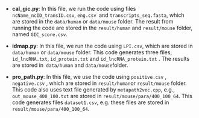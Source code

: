 - **cal_gic.py**: In this file, we run the code using files `ncName_ncID_transID.csv`, `eng.csv `and `transcripts_seq.fasta`, which are stored in the `data/human` or  `data/mouse`  folder. The result from running the code are stored in the `result/human` and `result/mouse` folder, named `GIC_score.csv`.

- **idmap.py**: In this file, we run the code using `LPI.csv`, which are stored in `data/human` or  `data/mouse` folder.  This code generates three files,` id_lncRNA.txt`, `id_protein.txt` and `id_lncRNA_protein.txt` .  The results are stored in` data/human` and  `data/mouse`folder. 

- **pro_path.py**: In this file, we use the code using `positive.csv` , `negative.csv` , which  are stored in `result/human`or `result/mouse` folder.  This code also uses text file generated by `metapath2vec.cpp`, e.g., `out_mouse_400_100.txt` are stored in `result/mouse/para/400_100_64`. This code generates  files `dataset1.csv`, e.g. these files are stored in  `result/mouse/para/400_100_64`.